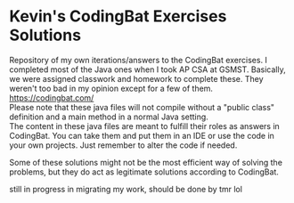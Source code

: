 # Kevin's CodingBat Exercises Solutions
Repository of my own iterations/answers to the CodingBat exercises. I completed most of the Java ones when I took AP CSA at GSMST. Basically, we were assigned classwork and homework to complete these. They weren't too bad in my opinion except for a few of them. </br>
https://codingbat.com/ </br>
Please note that these java files will not compile without a "public class" definition and a main method in a normal Java setting. </br>
The content in these java files are meant to fulfill their roles as answers in CodingBat. You can take them and put them in an IDE or use the code in your own projects. Just remember to alter the code if needed. </br>

Some of these solutions might not be the most efficient way of solving the problems, but they do act as legitimate solutions according to CodingBat.</br>

still in progress in migrating my work, should be done by tmr lol
